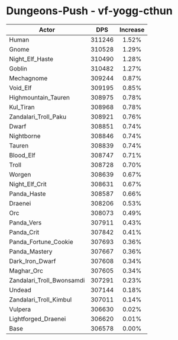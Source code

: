# Dungeons-Push - vf-yogg-cthun
| Actor | DPS | Increase |
|---|:---:|:---:|
|Human|311246|1.52%|
|Gnome|310528|1.29%|
|Night_Elf_Haste|310490|1.28%|
|Goblin|310482|1.27%|
|Mechagnome|309244|0.87%|
|Void_Elf|309195|0.85%|
|Highmountain_Tauren|308975|0.78%|
|Kul_Tiran|308968|0.78%|
|Zandalari_Troll_Paku|308921|0.76%|
|Dwarf|308851|0.74%|
|Nightborne|308846|0.74%|
|Tauren|308839|0.74%|
|Blood_Elf|308747|0.71%|
|Troll|308728|0.70%|
|Worgen|308639|0.67%|
|Night_Elf_Crit|308631|0.67%|
|Panda_Haste|308587|0.66%|
|Draenei|308206|0.53%|
|Orc|308073|0.49%|
|Panda_Vers|307911|0.43%|
|Panda_Crit|307842|0.41%|
|Panda_Fortune_Cookie|307693|0.36%|
|Panda_Mastery|307667|0.36%|
|Dark_Iron_Dwarf|307608|0.34%|
|Maghar_Orc|307605|0.34%|
|Zandalari_Troll_Bwonsamdi|307291|0.23%|
|Undead|307144|0.18%|
|Zandalari_Troll_Kimbul|307011|0.14%|
|Vulpera|306630|0.02%|
|Lightforged_Draenei|306620|0.01%|
|Base|306578|0.00%|
